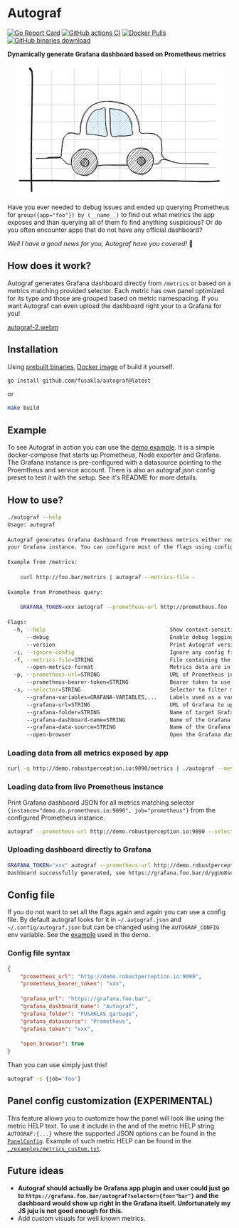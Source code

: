 # Autograf
[![Go Report
Card](https://goreportcard.com/badge/github.com/fusakla/autograf)](https://goreportcard.com/report/github.com/fusakla/autograf)
[![GitHub actions
CI](https://img.shields.io/github/actions/workflow/status/fusakla/autograf/go.yaml)](https://github.com/fusakla/autograf/actions?query=branch%3Amain)
[![Docker Pulls](https://img.shields.io/docker/pulls/fusakla/autograf)](https://hub.docker.com/r/fusakla/autograf)
[![GitHub binaries
download](https://img.shields.io/github/downloads/fusakla/autograf/total?label=Prebuilt%20binaries%20downloads)](https://github.com/fusakla/autograf/releases/latest)

**Dynamically generate Grafana dashboard based on Prometheus metrics**

<p align="center"><img src="./autograf.excalidraw.png"></p>

Have you ever needed to debug issues and ended up querying Prometheus for `group({app="foo"}) by (__name__)` to find out
what metrics the app exposes and than querying all of them fo find anything suspicious? Or do you often encounter apps
that do not have any official dashboard?

_Well I have a good news for you, Autograf have you covered!_ :tada:

## How does it work?
Autograf generates Grafana dashboard directly from `/metrics` or based on a metrics matching provided selector. Each
metric has own panel optimized for its type and those are grouped based on metric namespacing. If you want Autograf can
even upload the dashboard right your to a Grafana for you!

[autograf-2.webm](https://user-images.githubusercontent.com/6112562/178546235-7f9f815d-e843-4b0c-84dc-4fba2270eedc.webm)

## Installation
Using [prebuilt binaries](https://github.com/fusakla/autograf/releases/latest), [Docker
image](https://hub.docker.com/r/fusakla/autograf) of build it yourself.

```bash
go install github.com/fusakla/autograf@latest
```
or
```bash
make build
```

## Example
To see Autograf in action you can use the [demo example](./examples/demo/README.md). It is a simple docker-compose
that starts up Prometheus, Node exporter and Grafana. The Grafana instance is pre-configured with a datasource
pointing to the Proemtheus and service account. There is also an autograf.json config preset to test it with the setup.
See it's README for more details.

## How to use?

```bash
./autograf --help
Usage: autograf

Autograf generates Grafana dashboard from Prometheus metrics either read from a /metrics endpoint or queried from live Prometheus instance. The dashboard JSON is by default printed to stdout. But can also upload the dashboard directly to
your Grafana instance. You can configure most of the flags using config file. See the docs.

Example from /metrics:

    curl http://foo.bar/metrics | autograf --metrics-file -

Example from Prometheus query:

    GRAFANA_TOKEN=xxx autograf --prometheus-url http://prometheus.foo --selector '{app="foo"}' --grafana-url http://grafana.bar

Flags:
  -h, --help                                       Show context-sensitive help.
      --debug                                      Enable debug logging
      --version                                    Print Autograf version and exit
  -i, --ignore-config                              Ignore any config file
  -f, --metrics-file=STRING                        File containing the metrics exposed by app (will read stdin if se to - )
      --open-metrics-format                        Metrics data are in the application/openmetrics-text format.
  -p, --prometheus-url=STRING                      URL of Prometheus instance to fetch the metrics from.
      --prometheus-bearer-token=STRING             Bearer token to use for authentication with Prometheus instance.
  -s, --selector=STRING                            Selector to filter metrics from the Prometheus instance.
      --grafana-variables=GRAFANA-VARIABLES,...    Labels used as a variables for filtering in dashboard
      --grafana-url=STRING                         URL of Grafana to upload the dashboard to, if not specified, dashboard JSON is printed to stdout
      --grafana-folder=STRING                      Name of target Grafana folder
      --grafana-dashboard-name=STRING              Name of the Grafana dashboard
      --grafana-data-source=STRING                 Name of the Grafana datasource to use
      --open-browser                               Open the Grafana dashboard automatically in browser
```

### Loading data from all metrics exposed by app
```bash
curl -q http://demo.robustperception.io:9090/metrics | ./autograf --metrics-file -
```

### Loading data from live Prometheus instance
Print Grafana dashboard JSON for all metrics matching selector `{instance="demo.do.prometheus.io:9090",
job="prometheus"}` from the configured Prometheus instance.
```bash
autograf --prometheus-url http://demo.robustperception.io:9090 --selector '{instance="demo.do.prometheus.io:9090", job="prometheus"}'
```

### Uploading dashboard directly to Grafana
```bash
GRAFANA_TOKEN="xxx" autograf --prometheus-url http://demo.robustperception.io:9090 --selector '{instance="demo.do.prometheus.io:9090", job="prometheus"}' --grafana-url https://foo.bar --grafana-folder test
Dashboard successfully generated, see https://grafana.foo.bar/d/ygUo8se7k/autograf-dashboard
```

## Config file
If you do not want to set all the flags again and again you can use a config file. By default autograf looks for it in
`~/.autograf.json` and `~/.config/autograf.json` but can be changed using the `AUTOGRAF_CONFIG` env variable.
See the [example](./examples/demo/autograf.json) used in the demo.

### Config file syntax
```json
{
    "prometheus_url": "http://demo.robustperception.io:9090",
    "prometheus_bearer_token": "xxx",

    "grafana_url": "https://grafana.foo.bar",
    "grafana_dashboard_name": "Autograf",
    "grafana_folder": "FUSAKLAS garbage",
    "grafana_datasource": "Prometheus",
    "grafana_token": "xxx",
    
    "open_browser": true
}
```

Than you can use simply just this!
```bash
autograf -s {job='foo'}
```

## Panel config customization (EXPERIMENTAL)
This feature allows you to customize how the panel will look like using the metric HELP text.
To use it include in the and of the metric HELP string ` AUTOGRAF:{...}` where the supported JSON options
can be found in the [`PanelConfig`](./packages/model/panel_config.go#L10). Example of such metric HELP can
be found in the [`./examples/metrics_custom.txt`](./examples/metrics_custom.txt).


## Future ideas
- **Autograf should actually be Grafana app plugin and user could just go to `https://grafana.foo.bar/autograf?selector={foo="bar"}` and
  the dashboard would show up right in the Grafana itself. Unfortunately my JS juju is not good enough for this.**
- Add custom visuals for well known metrics.
